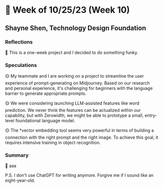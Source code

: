 # 🤔 Week of 10/25/23 (Week 10)
## Shayne Shen, Technology Design Foundation

### Reflections

🔴 This is a one-week project and I decided to do something funky. 



### Speculations

🟡 My teammate and I are working on a project to streamline the user experience of prompt-generating on Midjourney. Based on our research and personal experience, it's challenging for beginners with the language barrier to generate appropriate prompts. 

🟡 We were considering launching LLM-assisted features like word prediction. We never think the features can be actualized within our capability, but with Zerowidth, we might be able to prototype a small, entry-level foundational language model.  

🟡 The *vector embedding tool seems very powerful in terms of building a connection with the right prompt and the right image. To achieve this goal, it requires intensive training in object recognition. 

### Summary

🔵 aaa


P.S. I don't use ChatGPT for writing anymore. Forgive me if I sound like an eight-year-old. 
